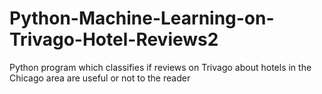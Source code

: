 # Python-Machine-Learning-on-Trivago-Hotel-Reviews2
Python program which classifies if reviews on Trivago about hotels in the Chicago area are useful or not to the reader
